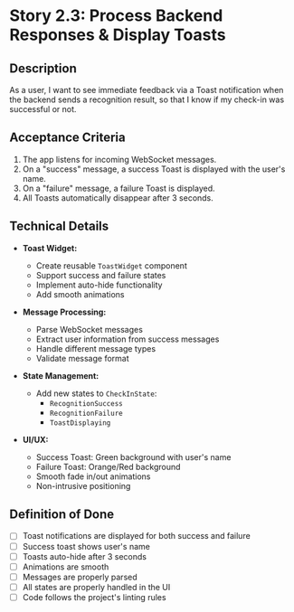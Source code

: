 # Story 2.3: Process Backend Responses & Display Toasts

## Description
As a user, I want to see immediate feedback via a Toast notification when the backend sends a recognition result, so that I know if my check-in was successful or not.

## Acceptance Criteria
1. The app listens for incoming WebSocket messages.
2. On a "success" message, a success Toast is displayed with the user's name.
3. On a "failure" message, a failure Toast is displayed.
4. All Toasts automatically disappear after 3 seconds.

## Technical Details
- **Toast Widget:**
  - Create reusable `ToastWidget` component
  - Support success and failure states
  - Implement auto-hide functionality
  - Add smooth animations

- **Message Processing:**
  - Parse WebSocket messages
  - Extract user information from success messages
  - Handle different message types
  - Validate message format

- **State Management:**
  - Add new states to `CheckInState`:
    - `RecognitionSuccess`
    - `RecognitionFailure`
    - `ToastDisplaying`

- **UI/UX:**
  - Success Toast: Green background with user's name
  - Failure Toast: Orange/Red background
  - Smooth fade in/out animations
  - Non-intrusive positioning

## Definition of Done
- [ ] Toast notifications are displayed for both success and failure
- [ ] Success toast shows user's name
- [ ] Toasts auto-hide after 3 seconds
- [ ] Animations are smooth
- [ ] Messages are properly parsed
- [ ] All states are properly handled in the UI
- [ ] Code follows the project's linting rules 